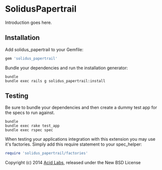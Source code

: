 SolidusPapertrail
===============

Introduction goes here.

Installation
------------

Add solidus_papertrail to your Gemfile:

```ruby
gem 'solidus_papertrail'
```

Bundle your dependencies and run the installation generator:

```shell
bundle
bundle exec rails g solidus_papertrail:install
```

Testing
-------

Be sure to bundle your dependencies and then create a dummy test app for the specs to run against.

```shell
bundle
bundle exec rake test_app
bundle exec rspec spec
```

When testing your applications integration with this extension you may use it's factories.
Simply add this require statement to your spec_helper:

```ruby
require 'solidus_papertrail/factories'
```


Copyright (c) 2014 [Acid Labs][acidlabs], released under the New BSD License

[acidlabs]: https://github.com/acidlabs
